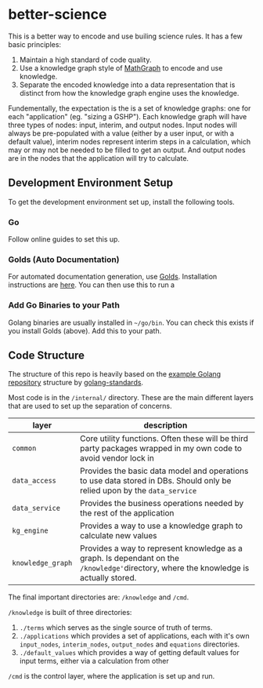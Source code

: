 # better-science

This is a better way to encode and use builing science rules. It has a few basic principles:

1. Maintain a high standard of code quality.
2. Use a knowledge graph style of [MathGraph](https://www.researchgate.net/publication/332580594_MathGraph_A_Knowledge_Graph_for_Automatically_Solving_Mathematical_Exercises) to encode and use knowledge.
3. Separate the encoded knowledge into a data representation that is distinct from how the knowledge graph engine uses the knowledge.

Fundementally, the expectation is the is a set of knowledge graphs: one for each "application" (eg. "sizing a GSHP"). Each knowledge graph will have three types of nodes: input, interim, and output nodes. Input nodes will always be pre-populated with a value (either by a user input, or with a default value), interim nodes represent interim steps in a calculation, which may or may not be needed to be filled to get an output. And output nodes are in the nodes that the application will try to calculate.


## Development Environment Setup

To get the development environment set up, install the following tools.

### Go

Follow online guides to set this up.

### Golds (Auto Documentation)

For automated documentation generation, use [Golds](https://github.com/go101/golds). Installation instructions are [here](https://go101.org/apps-and-libs/golds.html). You can then use this to run a 

### Add Go Binaries to your Path

Golang binaries are usually installed in `~/go/bin`. You can check this exists if you install Golds (above). Add this to your path.

## Code Structure

The structure of this repo is heavily based on the [example Golang repository](https://github.com/golang-standards/project-layout/tree/master) structure by [golang-standards](https://github.com/golang-standards).


Most code is in the `/internal/` directory. These are the main different layers that are used to set up the separation of concerns.

| layer | description |
| --- | ---|
| `common` | Core utility functions. Often these will be third party packages wrapped in my own code to avoid vendor lock in |
| `data_access` | Provides the basic data model and operations to use data stored in DBs. Should only be relied upon by the `data_service` |
| `data_service` | Provides the business operations needed by the rest of the application |
| `kg_engine` | Provides a way to use a knowledge graph to calculate new values |
| `knowledge_graph` | Provides a way to represent knowledge as a graph. Is dependant on the `/knowledge'`directory, where the knowledge is actually stored. | 

The final important directories are: `/knowledge` and `/cmd`. 

`/knowledge` is built of three directories:

1. `./terms` which serves as the single source of truth of terms.
2. `./applications` which provides a set of applications, each with it's own `input_nodes`, `interim_nodes`, `output_nodes` and `equations` directories.
3. `./default_values` which provides a way of getting default values for input terms, either via a calculation from other 

`/cmd` is the control layer, where the application is set up and run.


